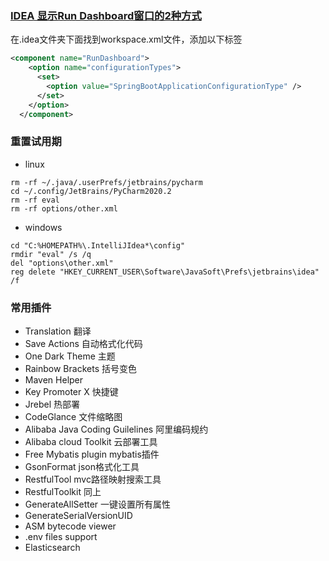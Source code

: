 ### [IDEA 显示Run Dashboard窗口的2种方式](https://www.cnblogs.com/panchanggui/p/10811446.html)

在.idea文件夹下面找到workspace.xml文件，添加以下标签

```xml
<component name="RunDashboard">
    <option name="configurationTypes">
      <set>
        <option value="SpringBootApplicationConfigurationType" />
      </set>
    </option>
  </component>
```

### 重置试用期

- linux

```shell
rm -rf ~/.java/.userPrefs/jetbrains/pycharm
cd ~/.config/JetBrains/PyCharm2020.2
rm -rf eval
rm -rf options/other.xml
```

- windows

```shell
cd "C:%HOMEPATH%\.IntelliJIdea*\config"
rmdir "eval" /s /q
del "options\other.xml"
reg delete "HKEY_CURRENT_USER\Software\JavaSoft\Prefs\jetbrains\idea" /f
```

  

### 常用插件

- Translation   翻译
- Save Actions  自动格式化代码
- One Dark Theme  主题
- Rainbow Brackets  括号变色
- Maven Helper
- Key Promoter X  快捷键
- Jrebel    热部署
- CodeGlance   文件缩略图
- Alibaba Java Coding Guilelines   阿里编码规约
- Alibaba cloud Toolkit          云部署工具
- Free Mybatis plugin   mybatis插件
- GsonFormat         json格式化工具
- RestfulTool              mvc路径映射搜索工具
- RestfulToolkit          同上
- GenerateAllSetter         一键设置所有属性
- GenerateSerialVersionUID
- ASM bytecode viewer
- .env files support
- Elasticsearch